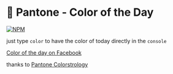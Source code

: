 # 🎨 Pantone - Color of the Day

[![NPM](https://nodei.co/npm/color-of-the-day.png)](https://nodei.co/npm/color-of-the-day/)

just type `color` to have the color of today directly in the `console`

[Color of the day on Facebook]

thanks to [Pantone Colorstrology]

[Pantone Colorstrology]: https://www.pantone.com/colorstrology
[Color of the day on Facebook]: https://www.facebook.com/pantonecoloroftheday/